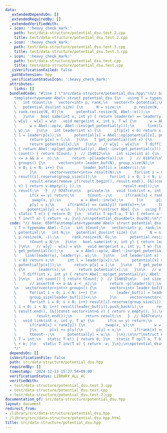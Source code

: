 ```yaml
---
data:
  _extendedDependsOn: []
  _extendedRequiredBy: []
  _extendedVerifiedWith:
  - icon: ':heavy_check_mark:'
    path: test/data-structure/potential_dsu.test.2.cpp
    title: test/data-structure/potential_dsu.test.2.cpp
  - icon: ':heavy_check_mark:'
    path: test/data-structure/potential_dsu.test.3.cpp
    title: test/data-structure/potential_dsu.test.3.cpp
  - icon: ':heavy_check_mark:'
    path: test/data-structure/potential_dsu.test.cpp
    title: test/data-structure/potential_dsu.test.cpp
  _isVerificationFailed: false
  _pathExtension: hpp
  _verificationStatusIcon: ':heavy_check_mark:'
  attributes:
    links: []
  bundledCode: "#line 1 \"src/data-structure/potential_dsu.hpp\"\n// base: 650ffa\n\
    template<typename Abel> struct potential_dsu {\n   using T = typename Abel::T;\n\
    \   int tCount;\n   vector<int> p, rank;\n   vector<T> potential;\n   int N;\n\
    \   potential_dsu(int size) {\n      N = size;\n      p.resize(N, -1);\n     \
    \ rank.resize(N, 0);\n      potential.resize(N, Abel::e());\n      tCount = N;\n\
    \   }\n\n   bool same(int x, int y) { return leader(x) == leader(y); }\n\n   //\
    \ w[y] - w[x] = w\n   void merge(int x, int y, T w) {\n      w = Abel::op(w, get_potential(x));\n\
    \      w = Abel::op(w, Abel::inv(get_potential(y)));\n      link(leader(x), leader(y),\
    \ w);\n   }\n\n   int leader(int x) {\n      if(p[x] < 0) return x;\n      int\
    \ l = leader(p[x]);\n      potential[x] = Abel::op(potential[x], potential[p[x]]);\n\
    \      return p[x] = l;\n   }\n\n   T get_potential(int x) {\n      leader(x);\n\
    \      return potential[x];\n   }\n\n   // w[y] - w[x]\n   T diff(int x, int y)\
    \ { return Abel::op(get_potential(y), Abel::inv(get_potential(x))); }\n\n   int\
    \ count() { return tCount; }  // 154012\n\n   int size(int a) {\n      // assert(0\
    \ <= a && a < _n);\n      return -p[leader(a)];\n   }  // 818fe7\n\n   vector<vector<int>>\
    \ groups() {\n      vector<int> leader_buf(N), group_size(N);\n      for(int i\
    \ = 0; i < N; i++) {\n         leader_buf[i] = leader(i);\n         group_size[leader_buf[i]]++;\n\
    \      }\n      vector<vector<int>> result(N);\n      for(int i = 0; i < N; i++)\
    \ result[i].reserve(group_size[i]);\n      for(int i = 0; i < N; i++) result[leader_buf[i]].push_back(i);\n\
    \      result.erase(remove_if(result.begin(), result.end(), [&](const vector<int>&\
    \ v) { return v.empty(); }),\n                   result.end());\n      return\
    \ result;\n   }  // 92d7ce\n\n   private:\n   void link(int x, int y, T w) {\n\
    \      if(x == y) return;\n      tCount--;\n      if(rank[x] < rank[y]) {\n  \
    \       swap(x, y);\n         w = Abel::inv(w);\n      }\n      p[x] += p[y];\n\
    \      p[y] = x;\n      if(rank[x] == rank[y]) rank[x]++;\n      tCount--;\n \
    \     potential[y] = w;\n   }\n};\n\n/*\nstruct Abel {\n   using T = int;\n  \
    \ static T e() { return 0; }\n   static T op(T a, T b) { return a + b; }\n   static\
    \ T inv(T a) { return -a; }\n};\n\npotential_dsu<Abel> dsu(N);\n*/\n"
  code: "// base: 650ffa\ntemplate<typename Abel> struct potential_dsu {\n   using\
    \ T = typename Abel::T;\n   int tCount;\n   vector<int> p, rank;\n   vector<T>\
    \ potential;\n   int N;\n   potential_dsu(int size) {\n      N = size;\n     \
    \ p.resize(N, -1);\n      rank.resize(N, 0);\n      potential.resize(N, Abel::e());\n\
    \      tCount = N;\n   }\n\n   bool same(int x, int y) { return leader(x) == leader(y);\
    \ }\n\n   // w[y] - w[x] = w\n   void merge(int x, int y, T w) {\n      w = Abel::op(w,\
    \ get_potential(x));\n      w = Abel::op(w, Abel::inv(get_potential(y)));\n  \
    \    link(leader(x), leader(y), w);\n   }\n\n   int leader(int x) {\n      if(p[x]\
    \ < 0) return x;\n      int l = leader(p[x]);\n      potential[x] = Abel::op(potential[x],\
    \ potential[p[x]]);\n      return p[x] = l;\n   }\n\n   T get_potential(int x)\
    \ {\n      leader(x);\n      return potential[x];\n   }\n\n   // w[y] - w[x]\n\
    \   T diff(int x, int y) { return Abel::op(get_potential(y), Abel::inv(get_potential(x)));\
    \ }\n\n   int count() { return tCount; }  // 154012\n\n   int size(int a) {\n\
    \      // assert(0 <= a && a < _n);\n      return -p[leader(a)];\n   }  // 818fe7\n\
    \n   vector<vector<int>> groups() {\n      vector<int> leader_buf(N), group_size(N);\n\
    \      for(int i = 0; i < N; i++) {\n         leader_buf[i] = leader(i);\n   \
    \      group_size[leader_buf[i]]++;\n      }\n      vector<vector<int>> result(N);\n\
    \      for(int i = 0; i < N; i++) result[i].reserve(group_size[i]);\n      for(int\
    \ i = 0; i < N; i++) result[leader_buf[i]].push_back(i);\n      result.erase(remove_if(result.begin(),\
    \ result.end(), [&](const vector<int>& v) { return v.empty(); }),\n          \
    \         result.end());\n      return result;\n   }  // 92d7ce\n\n   private:\n\
    \   void link(int x, int y, T w) {\n      if(x == y) return;\n      tCount--;\n\
    \      if(rank[x] < rank[y]) {\n         swap(x, y);\n         w = Abel::inv(w);\n\
    \      }\n      p[x] += p[y];\n      p[y] = x;\n      if(rank[x] == rank[y]) rank[x]++;\n\
    \      tCount--;\n      potential[y] = w;\n   }\n};\n\n/*\nstruct Abel {\n   using\
    \ T = int;\n   static T e() { return 0; }\n   static T op(T a, T b) { return a\
    \ + b; }\n   static T inv(T a) { return -a; }\n};\n\npotential_dsu<Abel> dsu(N);\n\
    */"
  dependsOn: []
  isVerificationFile: false
  path: src/data-structure/potential_dsu.hpp
  requiredBy: []
  timestamp: '2024-12-13 15:27:54+09:00'
  verificationStatus: LIBRARY_ALL_AC
  verifiedWith:
  - test/data-structure/potential_dsu.test.3.cpp
  - test/data-structure/potential_dsu.test.cpp
  - test/data-structure/potential_dsu.test.2.cpp
documentation_of: src/data-structure/potential_dsu.hpp
layout: document
redirect_from:
- /library/src/data-structure/potential_dsu.hpp
- /library/src/data-structure/potential_dsu.hpp.html
title: src/data-structure/potential_dsu.hpp
---
```


